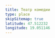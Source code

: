 ```yaml
---
title: Театр комедии
type: place
skipSitemap: true
latitude: 47.512232
longitude: 19.051146
---
```


